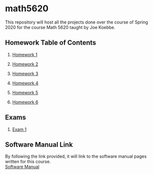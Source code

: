 # math5620
This repository will host all the projects done over the course of Spring 2020 for the course Math 5620 taught by Joe Koebbe.
## Homework Table of Contents
1. [Homework 1](https://github.com/nicoleefleming/math5620/tree/master/homework/homework1/hw1.md)

2. [Homework 2](https://github.com/nicoleefleming/math5620/blob/master/homework/homework2/hw2.md)

3. [Homework 3](https://github.com/nicoleefleming/math5620/blob/master/homework/homework3/hw3.md)

4. [Homework 4](https://github.com/nicoleefleming/math5620/blob/master/homework/homework4/hw4.md)

5. [Homework 5](https://github.com/nicoleefleming/math5620/blob/master/homework/homework5/hw5.md) 

6. [Homework 6](https://github.com/nicoleefleming/math5620/blob/master/homework/homework6/hw6.md)

## Exams

1. [Exam 1]()

## Software Manual Link

By following the link provided, it will link to the software manual pages written for this course.           
[Software Manual](https://github.com/nicoleefleming/math5620/tree/master/SoftwareManual/TableofContents.md)

